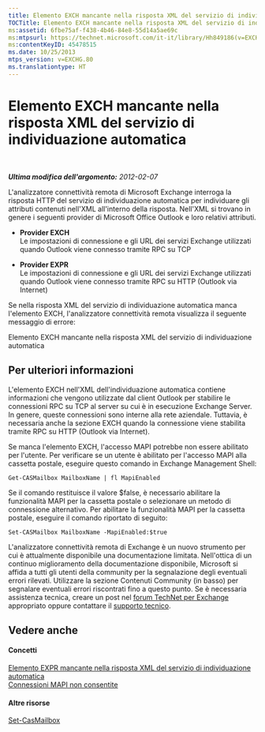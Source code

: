 ```yaml
---
title: Elemento EXCH mancante nella risposta XML del servizio di individuazione automatica
TOCTitle: Elemento EXCH mancante nella risposta XML del servizio di individuazione automatica
ms:assetid: 6fbe75af-f438-4b46-84e8-55d14a5ae69c
ms:mtpsurl: https://technet.microsoft.com/it-it/library/Hh849186(v=EXCHG.80)
ms:contentKeyID: 45478515
ms.date: 10/25/2013
mtps_version: v=EXCHG.80
ms.translationtype: HT
---
```


# Elemento EXCH mancante nella risposta XML del servizio di individuazione automatica

 

***Ultima modifica dell'argomento:** 2012-02-07*

L'analizzatore connettività remota di Microsoft Exchange interroga la risposta HTTP del servizio di individuazione automatica per individuare gli attributi contenuti nell'XML all'interno della risposta. Nell'XML si trovano in genere i seguenti provider di Microsoft Office Outlook e loro relativi attributi.

  -  **Provider EXCH**   
    Le impostazioni di connessione e gli URL dei servizi Exchange utilizzati quando Outlook viene connesso tramite RPC su TCP

<!-- end list -->

  -  **Provider EXPR**   
    Le impostazioni di connessione e gli URL dei servizi Exchange utilizzati quando Outlook viene connesso tramite RPC su HTTP (Outlook via Internet)

Se nella risposta XML del servizio di individuazione automatica manca l'elemento EXCH, l'analizzatore connettività remota visualizza il seguente messaggio di errore:

Elemento EXCH mancante nella risposta XML del servizio di individuazione automatica

## Per ulteriori informazioni

L'elemento EXCH nell'XML dell'individuazione automatica contiene informazioni che vengono utilizzate dal client Outlook per stabilire le connessioni RPC su TCP al server su cui è in esecuzione Exchange Server. In genere, queste connessioni sono interne alla rete aziendale. Tuttavia, è necessaria anche la sezione EXCH quando la connessione viene stabilita tramite RPC su HTTP (Outlook via Internet).

Se manca l'elemento EXCH, l'accesso MAPI potrebbe non essere abilitato per l'utente. Per verificare se un utente è abilitato per l'accesso MAPI alla cassetta postale, eseguire questo comando in Exchange Management Shell:

    Get-CASMailbox MailboxName | fl MapiEnabled

Se il comando restituisce il valore $false, è necessario abilitare la funzionalità MAPI per la cassetta postale o selezionare un metodo di connessione alternativo. Per abilitare la funzionalità MAPI per la cassetta postale, eseguire il comando riportato di seguito:

    Set-CASMailbox MailboxName -MapiEnabled:$true

L'analizzatore connettività remota di Exchange è un nuovo strumento per cui è attualmente disponibile una documentazione limitata. Nell'ottica di un continuo miglioramento della documentazione disponibile, Microsoft si affida a tutti gli utenti della community per la segnalazione degli eventuali errori rilevati. Utilizzare la sezione Contenuti Community (in basso) per segnalare eventuali errori riscontrati fino a questo punto. Se è necessaria assistenza tecnica, creare un post nel [forum TechNet per Exchange](http://go.microsoft.com/fwlink/?linkid=73420) appropriato oppure contattare il [supporto tecnico](http://go.microsoft.com/fwlink/?linkid=8158).

## Vedere anche

#### Concetti

[Elemento EXPR mancante nella risposta XML del servizio di individuazione automatica](dd439390\(v=exchg.80\).md)  
[Connessioni MAPI non consentite](dd439370\(v=exchg.80\).md)  

#### Altre risorse

[Set-CasMailbox](http://technet.microsoft.com/it-it/library/bb125264.aspx)

